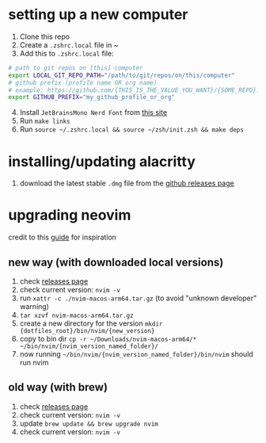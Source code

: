 # setting up a new computer

1. Clone this repo
2. Create a `.zshrc.local` file in ~
3. Add this to `.zshrc.local` file:

```sh
# path to git repos on [this] computer
export LOCAL_GIT_REPO_PATH="/path/to/git/repos/on/this/computer"
# github prefix (profile name OR org name)
# example: https://github.com/{THIS_IS_THE_VALUE_YOU_WANT}/{SOME_REPO}.git
export GITHUB_PREFIX="my_github_profile_or_org"
```

4. Install `JetBrainsMono Nerd Font` from [this site](https://www.nerdfonts.com/font-downloads)
5. Run `make links`
5. Run `source ~/.zshrc.local && source ~/zsh/init.zsh && make deps`

# installing/updating alacritty
1. download the latest stable `.dmg` file from the [github releases page](https://github.com/alacritty/alacritty/releases)

# upgrading neovim
credit to this [guide](https://dineshpandiyan.com/blog/install-neovim-macos/) for inspiration

## new way (with downloaded local versions)
1. check [releases page](https://github.com/neovim/neovim/releases)
2. check current version: `nvim -v`
3. run `xattr -c ./nvim-macos-arm64.tar.gz` (to avoid "unknown developer" warning)
4. `tar xzvf nvim-macos-arm64.tar.gz`
5. create a new directory for the version `mkdir {dotfiles_root}/bin/nvim/{new_version}`
6. copy to bin dir `cp -r ~/Downloads/nvim-macos-arm64/* ~/bin/nvim/{nvim_version_named_folder}/`
7. now running `~/bin/nvim/{nvim_version_named_folder}/bin/nvim` should run nvim

## old way (with brew)
1. check [releases page](https://github.com/neovim/neovim/releases)
2. check current version: `nvim -v`
3. update `brew update && brew upgrade nvim`
4. check current version: `nvim -v`

